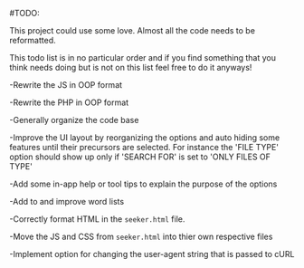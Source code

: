 #TODO:

This project could use some love. Almost all the code needs to be reformatted.

This todo list is in no particular order and if you find something that you think needs doing but is not on this list feel free to do it anyways!

-Rewrite the JS in OOP format

-Rewrite the PHP in OOP format

-Generally organize the code base

-Improve the UI layout by reorganizing the options and auto hiding some features until their precursors are selected. For instance the 'FILE TYPE' option should show up only if 'SEARCH FOR' is set to 'ONLY FILES OF TYPE'

-Add some in-app help or tool tips to explain the purpose of the options

-Add to and improve word lists 

-Correctly format HTML in the ````seeker.html```` file.

-Move the JS and CSS from ````seeker.html```` into thier own respective files

-Implement option for changing the user-agent string that is passed to cURL



